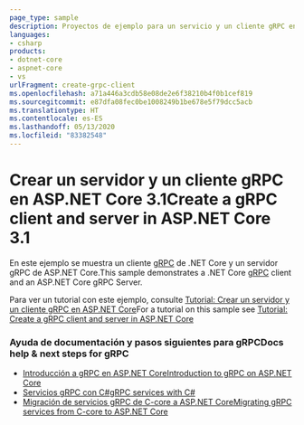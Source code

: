 ```yaml
---
page_type: sample
description: Proyectos de ejemplo para un servicio y un cliente gRPC en ASP.NET Core.
languages:
- csharp
products:
- dotnet-core
- aspnet-core
- vs
urlFragment: create-grpc-client
ms.openlocfilehash: a71a446a3cdb58e08de2e6f38210b4f0b1cef819
ms.sourcegitcommit: e87dfa08fec0be1008249b1be678e5f79dcc5acb
ms.translationtype: HT
ms.contentlocale: es-ES
ms.lasthandoff: 05/13/2020
ms.locfileid: "83382548"
---
```

# <a name="create-a-grpc-client-and-server-in-aspnet-core-31"></a><span data-ttu-id="67a5f-102">Crear un servidor y un cliente gRPC en ASP.NET Core 3.1</span><span class="sxs-lookup"><span data-stu-id="67a5f-102">Create a gRPC client and server in ASP.NET Core 3.1</span></span>

<span data-ttu-id="67a5f-103">En este ejemplo se muestra un cliente [gRPC](https://grpc.io/docs/guides/) de .NET Core y un servidor gRPC de ASP.NET Core.</span><span class="sxs-lookup"><span data-stu-id="67a5f-103">This sample demonstrates a .NET Core [gRPC](https://grpc.io/docs/guides/) client and an ASP.NET Core gRPC Server.</span></span>

<span data-ttu-id="67a5f-104">Para ver un tutorial con este ejemplo, consulte [Tutorial: Crear un servidor y un cliente gRPC en ASP.NET Core](https://docs.microsoft.com/aspnet/core/tutorials/grpc/grpc-start?view=aspnetcore-3.1&tabs=visual-studio)</span><span class="sxs-lookup"><span data-stu-id="67a5f-104">For a tutorial on this sample see [Tutorial: Create a gRPC client and server in ASP.NET Core](https://docs.microsoft.com/aspnet/core/tutorials/grpc/grpc-start?view=aspnetcore-3.1&tabs=visual-studio)</span></span>

### <a name="docs-help--next-steps-for-grpc"></a><span data-ttu-id="67a5f-105">Ayuda de documentación y pasos siguientes para gRPC</span><span class="sxs-lookup"><span data-stu-id="67a5f-105">Docs help & next steps for gRPC</span></span>

* [<span data-ttu-id="67a5f-106">Introducción a gRPC en ASP.NET Core</span><span class="sxs-lookup"><span data-stu-id="67a5f-106">Introduction to gRPC on ASP.NET Core</span></span>](https://docs.microsoft.com/aspnet/core/grpc/)
* [<span data-ttu-id="67a5f-107">Servicios gRPC con C#</span><span class="sxs-lookup"><span data-stu-id="67a5f-107">gRPC services with C#</span></span>](https://docs.microsoft.com/aspnet/core/grpc/basics/)
* [<span data-ttu-id="67a5f-108">Migración de servicios gRPC de C-core a ASP.NET Core</span><span class="sxs-lookup"><span data-stu-id="67a5f-108">Migrating gRPC services from C-core to ASP.NET Core</span></span>](https://docs.microsoft.com/aspnet/core/grpc/migration/)